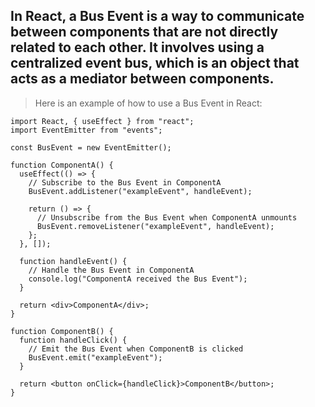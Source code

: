 ## In React, a Bus Event is a way to communicate between components that are not directly related to each other. It involves using a centralized event bus, which is an object that acts as a mediator between components.

>Here is an example of how to use a Bus Event in React:

```
import React, { useEffect } from "react";
import EventEmitter from "events";

const BusEvent = new EventEmitter();

function ComponentA() {
  useEffect(() => {
    // Subscribe to the Bus Event in ComponentA
    BusEvent.addListener("exampleEvent", handleEvent);

    return () => {
      // Unsubscribe from the Bus Event when ComponentA unmounts
      BusEvent.removeListener("exampleEvent", handleEvent);
    };
  }, []);

  function handleEvent() {
    // Handle the Bus Event in ComponentA
    console.log("ComponentA received the Bus Event");
  }

  return <div>ComponentA</div>;
}

function ComponentB() {
  function handleClick() {
    // Emit the Bus Event when ComponentB is clicked
    BusEvent.emit("exampleEvent");
  }

  return <button onClick={handleClick}>ComponentB</button>;
}


```
